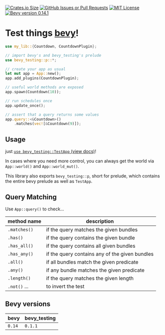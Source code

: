 [![Crates.io Size](https://img.shields.io/crates/size/bevy_testing?label=size)](https://crates.io/crates/bevy_testing)
[![GitHub Issues or Pull Requests](https://img.shields.io/github/issues-pr/bnjmn21/bevy_testing)](https://github.com/bnjmn21/bevy_testing/issues?q=is%3Aissue+is%3Aopen)
[![MIT License](https://img.shields.io/crates/l/bevy_testing)](https://github.com/bnjmn21/bevy_testing/blob/master/LICENSE)
[![Bevy version 0.14.1](https://img.shields.io/badge/bevy-0.14.1-green)](https://docs.rs/bevy/0.14.1/bevy/index.html)

# Test things [bevy](https://bevyengine.org/)!

```rust
use my_lib::{Countdown, CountdownPlugin};

// import bevy's and bevy_testing's prelude
use bevy_testing::p::*;

// create your app as usual
let mut app = App::new();
app.add_plugins(CountdownPlugin);

// useful world methods are exposed
app.spawn(Countdown(10));

// run schedules once
app.update_once();

// assert that a query returns some values
app.query::<&Countdown>()
    .matches(vec![&Countdown(9)]);
```

## Usage

just [`use bevy_testing::TestApp` (view docs)](https://docs.rs/bevy_testing/latest/bevy_testing/trait.TestApp.html)!

In cases where you need more control, you can always get the world via
`App::world()` and `App::world_mut()`.

This library also exports `bevy_testing::p`, short for prelude, which contains the entire bevy prelude as well as `TestApp`.

## Query Matching

Use `App::query()` to check...

method name      | description
-----------------|--
`.matches()`     | if the query matches the given bundles
`.has()`         | if the query contains the given bundle
`.has_all()`     | if the query contains all given bundles
`.has_any()`     | if the query contains any of the given bundles
`.all()`         | if all bundles match the given predicate
`.any()`         | if any bundle matches the given predicate
`.length()`      | if the query matches the given length
`.not()` ...     | to invert the test

## Bevy versions

bevy   | bevy_testing
-------|--
`0.14` | `0.1.1`